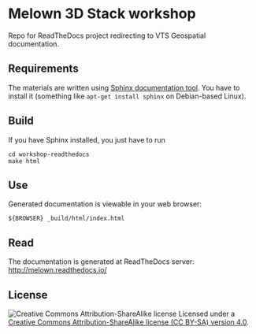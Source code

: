 # Melown 3D Stack workshop

Repo for ReadTheDocs project redirecting to VTS Geospatial documentation.

## Requirements

The materials are written using [Sphinx documentation tool](http://www.sphinx-doc.org/). You have to install it (something like `apt-get install sphinx` on Debian-based Linux).

## Build

If you have Sphinx installed, you just have to run

```
cd workshop-readthedocs
make html
```

## Use

Generated documentation is viewable in your web browser:

```
${BROWSER} _build/html/index.html
```

## Read

The documentation is generated at ReadTheDocs server: http://melown.readthedocs.io/

## License

![Creative Commons Attribution-ShareAlike license](https://raw.githubusercontent.com/creativecommons/cc-cert-core/master/images/cc-by-sa-88x31.png "CC BY-SA")
Licensed under a [Creative Commons Attribution-ShareAlike license (CC BY-SA) version 4.0](https://creativecommons.org/licenses/by-sa/4.0/).
